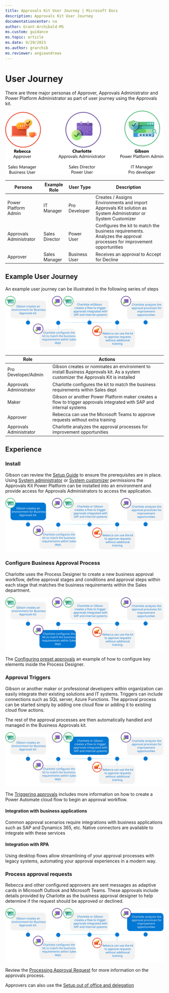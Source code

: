 ```yaml
---
title: Approvals Kit User Journey | Microsoft Docs
description: Approvals Kit User Journey
documentationcenter: na
author: Grant-Archibald-MS
ms.custom: guidance
ms.topic: article
ms.date: 9/29/2023
ms.author: grarchib
ms.reviewer: angieandrews
---
```


# User Journey

There are three major personas of Approver, Approvals Administrator and Power Platform Administrator as part of user journey using the Approvals kit.

![Persona graphic overview with name and role](./media/persona-overview.svg)

|Persona |Example Role |User Type    |Description|
|--------|-------------|-------------|-----------|
|Power Platform Admin|IT Manager|Pro Developer|Creates / Assigns Environments and import Approvals Kit solution as System Administrator or System Customizer|
|Approvals Administrator|Sales Director|Power User|Configures the kit to match the business requirements. Analyzes the approval processes for improvement opportunities|
|Approver|Sales Manager|Business User|Receives an approval to Accept for Decline|

## Example User Journey

An example user journey can be illustrated in the following series of steps

![Illustration of example user journey](./media/approvals-kit-user-journey.svg)

|Role|Actions|
|----|-------|
|Pro Developer/Admin|Gibson creates or nominates an environment to install Business Approvals kit. As a system customizer the Approvals Kit is installed|
|Approvals Administrator|Charlotte configures the kit to match the business requirements within Sales dept|
|Maker|Gibson or another Power Platform maker creates a flow to trigger approvals integrated with SAP and internal systems
|Approver|Rebecca can use the Microsoft Teams to approve requests without extra training|
|Approvals Administrator|Charlotte analyzes the approval processes for improvement opportunities|

## Experience

### Install

Gibson can review the [Setup Guide](./setup.md) to ensure the prerequisites are in place. Using [System administrator](/power-platform/admin/database-security#environments-with-a-dataverse-database) or [System customizer](/power-platform/admin/database-security#environments-with-a-dataverse-database) permissions the Approvals Kit Power Platform can be installed into an environment and provide access for Approvals Administrators to access the application.

![Illustration of example user journey with install stage highlighted](./media/experience-install.svg)

### Configure Business Approval Process

Charlotte uses the Process Designer to create a new business approval workflow, define approval stages and conditions and approval steps within each stage that matches the business requirements within the Sales department.

![Illustration of example user journey with configure stage highlighted](./media/experience-configure.svg)

The [Configuring preset approvals](./configuring-preset-approvals.md) an example of how to configure key elements inside the Process Designer.

### Approval Triggers

Gibson or another maker or professional developers within organization can easily integrate their existing solutions and IT systems. Triggers can include connections such as SQL server, Azure Functions. The approval process can be started simply by adding one cloud flow or adding it to existing cloud flow actions.

The rest of the approval processes are then automatically handled and managed in the Business Approvals kit.

![Illustration of example user journey with trigger stage highlighted](./media/experience-triggers.svg)

The [Triggering approvals](./triggering-approvals.md) includes more information on how to create a Power Automate cloud flow to begin an approval workflow.

#### Integration with business applications

Common approval scenarios require integrations with business applications such as SAP and Dynamics 365, etc. Native connectors are available to integrate with these services

#### Integration with RPA

Using desktop flows allow streamlining of your approval processes with legacy systems, automating your approval experiences in a modern way.

### Process approval requests

Rebecca and other configured approvers are sent messages as adaptive cards in Microsoft Outlook and Microsoft Teams. These approvals include details provided by Charlotte as the business approval designer to help determine if the request should be approved or declined.

![Illustration of example user journey with approvals stage highlighted](./media/experience-approvals.svg)

Review the [Processing Approval Request](./processing-approval-requests.md) for more information on the approvals process.

Approvers can also use the [Setup out of office and delegation](./setup-out-of-office-and-delegation.md)
